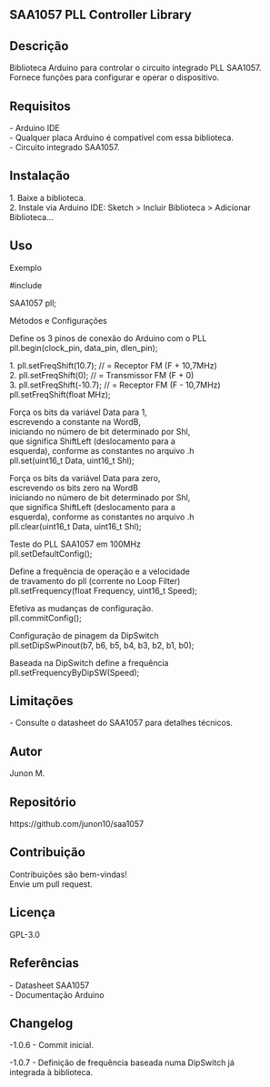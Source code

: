 <h2>SAA1057 PLL Controller Library</h2>

<h2>Descrição</h2>

<p>Biblioteca Arduino para controlar o circuito integrado PLL SAA1057.<br>
Fornece funções para configurar e operar o dispositivo.</p>

<h2>Requisitos</h2>

<p>- Arduino IDE<br>
- Qualquer placa Arduino é compatível com essa biblioteca.<br>
- Circuito integrado SAA1057.</p>

<h2>Instalação</h2>

<p>
1. Baixe a biblioteca.<br>
2. Instale via Arduino IDE: Sketch > Incluir Biblioteca > Adicionar Biblioteca...</p>

<h2>Uso</h2>

<p>Exemplo</p>

<p>#include <SAA1057.h></p>

<p>SAA1057 pll;</p>

<p>Métodos e Configurações</p>

<p>
Define os 3 pinos de conexão do Arduino com o PLL<br>
pll.begin(clock_pin, data_pin, dlen_pin);</p>
        
<p>
1. pll.setFreqShift(10.7); // = Receptor FM (F + 10,7MHz)<br>
2. pll.setFreqShift(0); // = Transmissor FM (F + 0)<br>
3. pll.setFreqShift(-10.7); // = Receptor FM (F - 10,7MHz)<br>
pll.setFreqShift(float MHz);</p>

<p>
Força os bits da variável Data para 1,<br> 
escrevendo a constante na WordB,<br>
iniciando no número de bit determinado por Shl,<br>
que significa ShiftLeft (deslocamento para a<br> 
esquerda), conforme as constantes no arquivo .h<br>
pll.set(uint16_t Data, uint16_t Shl);</p>

<p>
Força os bits da variável Data para zero,<br>
escrevendo os bits zero na WordB<br> 
iniciando no número de bit determinado por Shl,<br>
que significa ShiftLeft (deslocamento para a<br> 
esquerda), conforme as constantes no arquivo .h<br>
pll.clear(uint16_t Data, uint16_t Shl);</p>
    
<p>
Teste do PLL SAA1057 em 100MHz<br>
pll.setDefaultConfig();</p>
    
<p>
Define a frequência de operação e a velocidade<br> 
de travamento do pll (corrente no Loop Filter)<br>
pll.setFrequency(float Frequency, uint16_t Speed);</p>

<p>
Efetiva as mudanças de configuração.<br>
pll.commitConfig();</p>

<p>
Configuração de pinagem da DipSwitch<br>
pll.setDipSwPinout(b7, b6, b5, b4, b3, b2, b1, b0);</p>

<p>
Baseada na DipSwitch define a frequência<br>
pll.setFrequencyByDipSW(Speed);</p>

<h2>Limitações</h2>

<p>- Consulte o datasheet do SAA1057 para detalhes técnicos.</p>

<h2>Autor</h2>
<p>Junon M.</p>

<h2>Repositório</h2>
<p>https://github.com/junon10/saa1057</p>

<h2>Contribuição</h2>

<p>Contribuições são bem-vindas!<br>
Envie um pull request.</p>

<h2>Licença</h2>

<p>GPL-3.0</p>

<h2>Referências</h2>

<p>- Datasheet SAA1057<br>
- Documentação Arduino</p>

<h2>Changelog</h2>

<p>-1.0.6 - Commit inicial.</p>

<p>-1.0.7 - Definição de frequência baseada numa DipSwitch já<br> 
integrada à biblioteca.</p>
